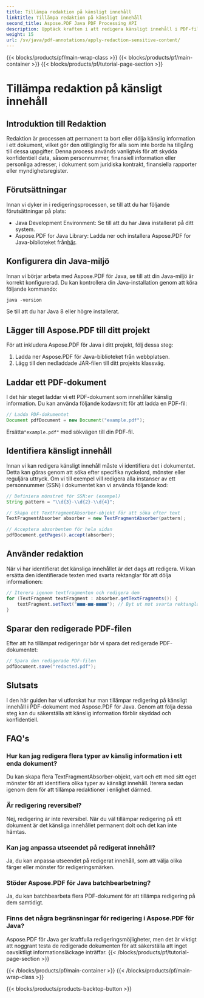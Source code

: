 ```yaml
---
title: Tillämpa redaktion på känsligt innehåll
linktitle: Tillämpa redaktion på känsligt innehåll
second_title: Aspose.PDF Java PDF Processing API
description: Upptäck kraften i att redigera känsligt innehåll i PDF-filer med Aspose.PDF för Java.
weight: 15
url: /sv/java/pdf-annotations/apply-redaction-sensitive-content/
---
```


{{< blocks/products/pf/main-wrap-class >}}
{{< blocks/products/pf/main-container >}}
{{< blocks/products/pf/tutorial-page-section >}}

# Tillämpa redaktion på känsligt innehåll


## Introduktion till Redaktion

Redaktion är processen att permanent ta bort eller dölja känslig information i ett dokument, vilket gör den otillgänglig för alla som inte borde ha tillgång till dessa uppgifter. Denna process används vanligtvis för att skydda konfidentiell data, såsom personnummer, finansiell information eller personliga adresser, i dokument som juridiska kontrakt, finansiella rapporter eller myndighetsregister.

## Förutsättningar

Innan vi dyker in i redigeringsprocessen, se till att du har följande förutsättningar på plats:

- Java Development Environment: Se till att du har Java installerat på ditt system.
-  Aspose.PDF for Java Library: Ladda ner och installera Aspose.PDF for Java-biblioteket från[här](https://releases.aspose.com/pdf/java/).


## Konfigurera din Java-miljö

Innan vi börjar arbeta med Aspose.PDF för Java, se till att din Java-miljö är korrekt konfigurerad. Du kan kontrollera din Java-installation genom att köra följande kommando:

```java -version```

Se till att du har Java 8 eller högre installerat.

## Lägger till Aspose.PDF till ditt projekt

För att inkludera Aspose.PDF för Java i ditt projekt, följ dessa steg:

1. Ladda ner Aspose.PDF för Java-biblioteket från webbplatsen.
2. Lägg till den nedladdade JAR-filen till ditt projekts klassväg.

## Laddar ett PDF-dokument

I det här steget laddar vi ett PDF-dokument som innehåller känslig information. Du kan använda följande kodavsnitt för att ladda en PDF-fil:

```java
// Ladda PDF-dokumentet
Document pdfDocument = new Document("example.pdf");
```

 Ersätta`"example.pdf"` med sökvägen till din PDF-fil.

## Identifiera känsligt innehåll

Innan vi kan redigera känsligt innehåll måste vi identifiera det i dokumentet. Detta kan göras genom att söka efter specifika nyckelord, mönster eller reguljära uttryck. Om vi till exempel vill redigera alla instanser av ett personnummer (SSN) i dokumentet kan vi använda följande kod:

```java
// Definiera mönstret för SSN:er (exempel)
String pattern = "\\d{3}-\\d{2}-\\d{4}";

// Skapa ett TextFragmentAbsorber-objekt för att söka efter text
TextFragmentAbsorber absorber = new TextFragmentAbsorber(pattern);

// Acceptera absorbenten för hela sidan
pdfDocument.getPages().accept(absorber);
```

## Använder redaktion

När vi har identifierat det känsliga innehållet är det dags att redigera. Vi kan ersätta den identifierade texten med svarta rektanglar för att dölja informationen:

```java
// Iterera igenom textfragmenten och redigera dem
for (TextFragment textFragment : absorber.getTextFragments()) {
    textFragment.setText("■■■-■■-■■■■"); // Byt ut mot svarta rektanglar
}
```

## Sparar den redigerade PDF-filen

Efter att ha tillämpat redigeringar bör vi spara det redigerade PDF-dokumentet:

```java
// Spara den redigerade PDF-filen
pdfDocument.save("redacted.pdf");
```

## Slutsats

I den här guiden har vi utforskat hur man tillämpar redigering på känsligt innehåll i PDF-dokument med Aspose.PDF för Java. Genom att följa dessa steg kan du säkerställa att känslig information förblir skyddad och konfidentiell.

## FAQ's

### Hur kan jag redigera flera typer av känslig information i ett enda dokument?

Du kan skapa flera TextFragmentAbsorber-objekt, vart och ett med sitt eget mönster för att identifiera olika typer av känsligt innehåll. Iterera sedan igenom dem för att tillämpa redaktioner i enlighet därmed.

### Är redigering reversibel?

Nej, redigering är inte reversibel. När du väl tillämpar redigering på ett dokument är det känsliga innehållet permanent dolt och det kan inte hämtas.

### Kan jag anpassa utseendet på redigerat innehåll?

Ja, du kan anpassa utseendet på redigerat innehåll, som att välja olika färger eller mönster för redigeringsmärken.

### Stöder Aspose.PDF för Java batchbearbetning?

Ja, du kan batchbearbeta flera PDF-dokument för att tillämpa redigering på dem samtidigt.

### Finns det några begränsningar för redigering i Aspose.PDF för Java?

Aspose.PDF för Java ger kraftfulla redigeringsmöjligheter, men det är viktigt att noggrant testa de redigerade dokumenten för att säkerställa att inget oavsiktligt informationsläckage inträffar.
{{< /blocks/products/pf/tutorial-page-section >}}

{{< /blocks/products/pf/main-container >}}
{{< /blocks/products/pf/main-wrap-class >}}

{{< blocks/products/products-backtop-button >}}
